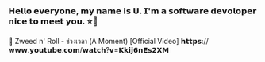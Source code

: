 ### 𝗛𝗲𝗹𝗹𝗼 𝗲𝘃𝗲𝗿𝘆𝗼𝗻𝗲, 𝗺𝘆 𝗻𝗮𝗺𝗲 𝗶𝘀 𝗨. 𝗜'𝗺 𝗮 𝘀𝗼𝗳𝘁𝘄𝗮𝗿𝗲 𝗱𝗲𝘃𝗼𝗹𝗼𝗽𝗲𝗿 𝗻𝗶𝗰𝗲 𝘁𝗼 𝗺𝗲𝗲𝘁 𝘆𝗼𝘂. ⭐🎉
📌 Zweed n' Roll - ช่วงเวลา (A Moment) [Official Video]
𝗵𝘁𝘁𝗽𝘀://𝘄𝘄𝘄.𝘆𝗼𝘂𝘁𝘂𝗯𝗲.𝗰𝗼𝗺/𝘄𝗮𝘁𝗰𝗵?𝘃=𝗞𝗸𝗶𝗷𝟲𝗻𝗘𝘀𝟮𝗫𝗠

<!--
**uranus1038/uranus1038** is a ✨ _special_ ✨ repository because its `README.md` (this file) appears on your GitHub profile.

Here are some ideas to get you started:

- 🔭 I’m currently working on ...
- 🌱 I’m currently learning ...
- 👯 I’m looking to collaborate on ...
- 🤔 I’m looking for help with ...
- 💬 Ask me about ...
- 📫 How to reach me: ...
- 😄 Pronouns: ...
- ⚡ Fun fact: ...
-->
